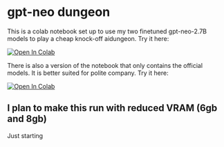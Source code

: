 # gpt-neo dungeon
This is a colab notebook set up to use my two finetuned gpt-neo-2.7B models to play a cheap knock-off aidungeon. Try it here:

[![Open In Colab](https://colab.research.google.com/assets/colab-badge.svg)](https://colab.research.google.com/github/finetuneanon/gpt-neo_dungeon/blob/master/gpt-neo_dungeon.ipynb)

There is also a version of the notebook that only contains the official models. It is better suited for polite company. Try it here:

[![Open In Colab](https://colab.research.google.com/assets/colab-badge.svg)](https://colab.research.google.com/github/finetuneanon/gpt-neo_dungeon/blob/master/gpt-neo_dungeon_untuned.ipynb)
## I plan to make this run with reduced VRAM (6gb and 8gb)
Just starting

